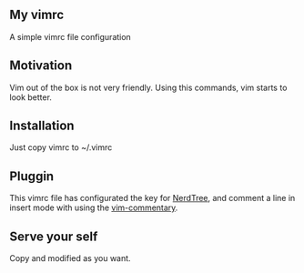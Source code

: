 ## My vimrc

A simple vimrc file configuration

## Motivation

Vim out of the box is not very friendly. Using this commands,
vim starts to look better.

## Installation

Just copy vimrc to ~/.vimrc

## Pluggin

This vimrc file has configurated the <c-n> key for [NerdTree](https://github.com/scrooloose/nerdtree/blob/master/doc/NERD_tree.txt),
and comment a line in insert mode with <c-d> using the [vim-commentary](https://github.com/tpope/vim-commentary).

## Serve your self

Copy and modified as you want.
